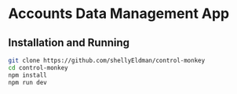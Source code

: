 # Accounts Data Management App

## Installation and Running

```sh
git clone https://github.com/shellyEldman/control-monkey
cd control-monkey
npm install
npm run dev
```
